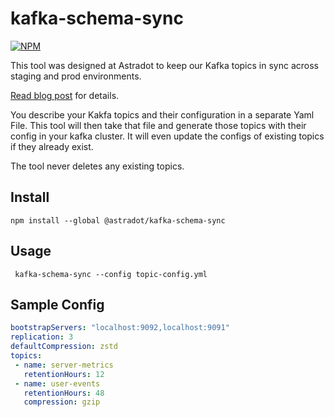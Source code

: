 # kafka-schema-sync

[![NPM](https://nodei.co/npm/@astradot/kafka-schema-sync.png?mini=true)](https://npmjs.org/package/@astradot/kafka-schema-sync)

This tool was designed at Astradot to keep our Kafka topics in sync across staging and prod environments.  

[Read blog post](https://blog.astradot.com/kafka-schema-sync-keep-your-kafka-topics-synced/) for details.


You describe your Kakfa topics and their configuration in a separate Yaml File. This tool will then take that file and generate those topics with their config in your kafka cluster.
It will even update the configs of existing topics if they already exist.

The tool never deletes any existing topics.


## Install

```
npm install --global @astradot/kafka-schema-sync
```

## Usage

```
 kafka-schema-sync --config topic-config.yml
 ```
 
 ## Sample Config
 
 ```yml
bootstrapServers: "localhost:9092,localhost:9091"
replication: 3
defaultCompression: zstd
topics:
  - name: server-metrics
    retentionHours: 12
  - name: user-events
    retentionHours: 48
    compression: gzip

```
